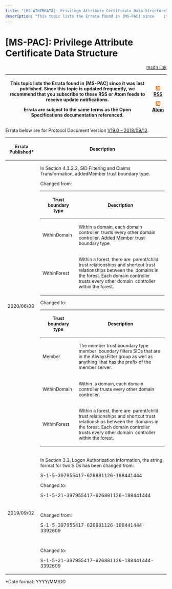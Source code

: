 ```yaml
---
title: "[MS-WINERRATA]: Privilege Attribute Certificate Data Structure"
description: "This topic lists the Errata found in [MS-PAC] since    it was last published. Since this topic is updated frequently, we recommend    that you"
---
```


# [MS-PAC]: Privilege Attribute Certificate Data Structure

<p align="right"><a href="https://msdn.microsoft.com/en-us/library/54e7d766-95ed-4e47-bae3-0904176b5958">msdn link</a></p>
<p> </p>

<table>
 <thead>
  <tr>
   <th>
   <p>This topic lists the Errata found in [MS-PAC] since
   it was last published. Since this topic is updated frequently, we recommend
   that you subscribe to these RSS or Atom feeds to receive update
   notifications.</p>
   <p>Errata are subject to the same terms as the
   Open Specifications documentation referenced.</p>
   </th>
   <th>
   <p><img id="Picture 376" src="ms-winerrata_files/image002.png"><a href="http://blogs.msdn.com/b/protocol_content_errata/rss.aspx">RSS</a> </p>
   <p><img id="Picture 373" src="ms-winerrata_files/image002.png"><a href="http://blogs.msdn.com/b/protocol_content_errata/atom.aspx">Atom</a> </p>
   <p> </p>
   </th>
  </tr>
 </thead>
</table>

<p>Errata below are for Protocol Document Version <a href="https://docs.microsoft.com/en-us/openspecs/windows_protocols/ms-pac/166d8064-c863-41e1-9c23-edaaa5f36962">V19.0
– 2018/09/12</a>.</p>

<table>
 <thead>
  <tr>
   <th>
   <p>Errata Published*</p>
   </th>
   <th>
   <p>Description</p>
   </th>
  </tr>
 </thead>
 <tr>
  <td>
  <p>2020/06/08</p>
  </td>
  <td>
  <p>In Section 4.1.2.2, SID Filtering and Claims
  Transformation, addedMember trust boundary type.</p>
  <p> </p>
  <p>Changed from:</p>
  <p> </p>
  <table>
   <thead>
    <tr>
     <th>
     <p>Trust boundary type</p>
     </th>
     <th>
     <p>Description</p>
     </th>
    </tr>
   </thead>
   <tr>
    <td>
    <p>WithinDomain</p>
    </td>
    <td>
    <p>Within a domain, each domain controller  trusts
    every other domain controller. Added Member trust boundary type</p>
    </td>
   </tr>
   <tr>
    <td>
    <p>WithinForest</p>
    </td>
    <td>
    <p>Within a forest, there are  parent/child trust relationships
    and shortcut trust relationships between the  domains in the forest. Each
    domain controller trusts every other domain  controller within the forest.</p>
    </td>
   </tr>
  </table>
  <p> </p>
  <p>Changed to:</p>
  <p> </p>
  <table>
   <thead>
    <tr>
     <th>
     <p>Trust boundary type</p>
     </th>
     <th>
     <p>Description</p>
     </th>
    </tr>
   </thead>
   <tr>
    <td>
    <p>Member</p>
    </td>
    <td>
    <p>The member trust boundary type member  boundary
    filters SIDs that are in the AlwaysFilter group as well as anything  that
    has the prefix of the member server.</p>
    </td>
   </tr>
   <tr>
    <td>
    <p>WithinDomain</p>
    </td>
    <td>
    <p>Within  a domain, each domain controller trusts
    every other domain controller.</p>
    </td>
   </tr>
   <tr>
    <td>
    <p>WithinForest</p>
    </td>
    <td>
    <p>Within a forest, there are  parent/child trust
    relationships and shortcut trust relationships between the  domains in the
    forest. Each domain controller trusts every other domain  controller within
    the forest.</p>
    </td>
   </tr>
  </table>
  <p>
  </td>
 </tr>
 <tr>
  <td>
  <p>2019/09/02</p>
  </td>
  <td>
  <p>In Section 3.1, Logon Authorization
  Information&#8203;, the string format for two SIDs has been changed from:</p>
  <p> </p>
  <p>S-1-5-397955417-626881126-188441444&#8203;</p>
  <p> </p>
  <p>Changed to:&#8203;</p>
  <p> </p>
  <p>S-1-5-21-397955417-626881126-188441444&#8203;</p>
  <p>&#8203;</p>
  <p>Changed from:&#8203;</p>
  <p> </p>
  <p>S-1-5-397955417-626881126-188441444-3392609&#8203;</p>
  <p>&#8203;</p>
  <p>Changed to:&#8203;</p>
  <p> </p>
  <p>S-1-5-21-397955417-626881126-188441444-3392609</p>
  </td>
 </tr>
</table>

<p>*Date format: YYYY/MM/DD</p>


                